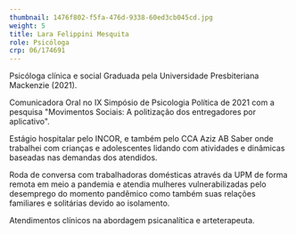```yaml
---
thumbnail: 1476f802-f5fa-476d-9338-60ed3cb045cd.jpg
weight: 5
title: Lara Felippini Mesquita
role: Psicóloga
crp: 06/174691
---
```

Psicóloga clínica e social Graduada pela Universidade Presbiteriana Mackenzie (2021).

Comunicadora Oral no IX Simpósio de Psicologia Política de 2021 com a pesquisa "Movimentos Sociais: A politização dos entregadores por aplicativo".

Estágio hospitalar pelo INCOR, e também pelo CCA Aziz AB Saber onde trabalhei com crianças e adolescentes lidando com atividades e dinâmicas baseadas nas demandas dos atendidos.

Roda de conversa com trabalhadoras domésticas através da UPM de forma remota em meio a pandemia e atendia mulheres vulnerabilizadas pelo desemprego do momento pandêmico como também suas relações familiares e solitárias devido ao isolamento.

Atendimentos clínicos na abordagem psicanalítica e arteterapeuta.